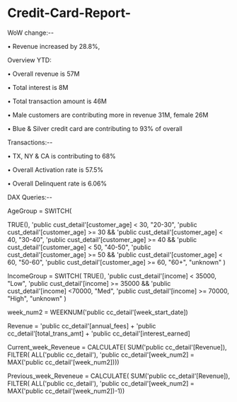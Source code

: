 # Credit-Card-Report-


 WoW change:--

   • Revenue increased by 28.8%,

 Overview YTD:

  • Overall revenue is 57M

  • Total interest is 8M

  • Total transaction amount is 46M

  • Male customers are contributing more in revenue 31M, female 26M

  • Blue & Silver credit card are contributing to 93% of overall

 
 Transactions:--

  • TX, NY & CA is contributing to 68%

  • Overall Activation rate is 57.5%

  • Overall Delinquent rate is 6.06%


DAX Queries:--

  AgeGroup = SWITCH(

  TRUE(),
          'public cust_detail'[customer_age] < 30, "20-30",
          'public cust_detail'[customer_age] >= 30 && 'public cust_detail'[customer_age] < 40, "30-40",
          'public cust_detail'[customer_age] >= 40 && 'public cust_detail'[customer_age] < 50, "40-50",
          'public cust_detail'[customer_age] >= 50 && 'public cust_detail'[customer_age] < 60, "50-60",
          'public cust_detail'[customer_age] >= 60, "60+",
    "unknown"
)



IncomeGroup = SWITCH(
  TRUE(),
    'public cust_detail'[income] < 35000, "Low",
    'public cust_detail'[income] >= 35000 && 'public cust_detail'[income] <70000, "Med",
    'public cust_detail'[income] >= 70000, "High",
"unknown"
)

week_num2 = WEEKNUM('public cc_detail'[week_start_date])

Revenue = 'public cc_detail'[annual_fees] + 'public cc_detail'[total_trans_amt] + 'public cc_detail'[interest_earned]

Current_week_Reveneue = CALCULATE(
    SUM('public cc_detail'[Revenue]),
    FILTER(
    ALL('public cc_detail'),
          'public cc_detail'[week_num2] = MAX('public cc_detail'[week_num2])))


Previous_week_Reveneue = CALCULATE(
      SUM('public cc_detail'[Revenue]),
      FILTER(
      ALL('public cc_detail'),
            'public cc_detail'[week_num2] = MAX('public cc_detail'[week_num2])-1))


